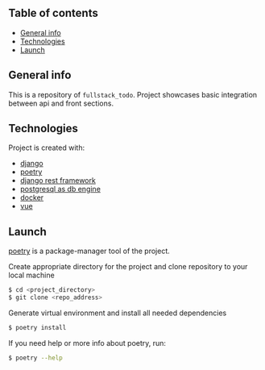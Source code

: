 ## Table of contents
* [General info](#general-info)
* [Technologies](#technologies)
* [Launch](#launch)

## General info
This is a repository of `fullstack_todo`. Project showcases basic integration between api and front sections.

## Technologies
Project is created with:
* [django](https://www.djangoproject.com)
* [poetry](https://python-poetry.org)
* [django rest framework](https://www.django-rest-framework.org/)
* [postgresql as db engine](https://www.postgresql.org/)
* [docker](https://www.docker.com/)
* [vue](https://vuejs.org/)

## Launch
[poetry](https://python-poetry.org) is a package-manager tool of the project.

Create appropriate directory for the project and clone repository to your local machine

```bash
$ cd <project_directory>
$ git clone <repo_address>
```

Generate virtual environment and install all needed dependencies

```bash
$ poetry install
```

If you need help or more info about poetry, run:

```bash
$ poetry --help
```
